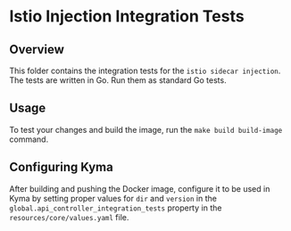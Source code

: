 # Istio Injection Integration Tests

## Overview

This folder contains the integration tests for the `istio sidecar injection`.
The tests are written in Go. Run them as standard Go tests.

## Usage

To test your changes and build the image, run the `make build build-image` command.

## Configuring Kyma

After building and pushing the Docker image, configure it to be used in Kyma by setting proper values for `dir` and `version` in the `global.api_controller_integration_tests` property in the `resources/core/values.yaml` file.
